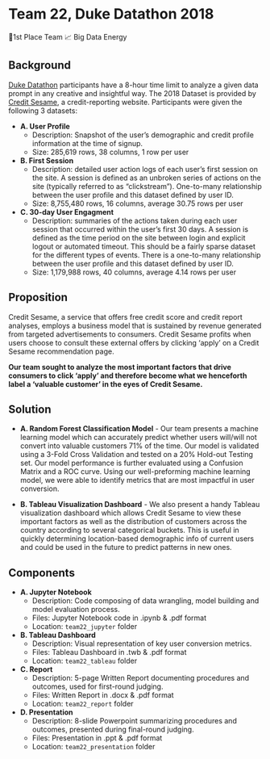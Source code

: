 #  Team 22, Duke Datathon 2018


🥇1st Place Team 📈 Big Data Energy

## Background
[Duke Datathon](http://dukeml.org/datathon/) participants have a 8-hour time limit to analyze a given data prompt in any
creative and insightful way. The 2018 Dataset is provided by [Credit Sesame](https://www.creditsesame.com/), a credit-reporting website. Participants were given the following 3 datasets:
- **A. User Profile**
  - Description: Snapshot of the user’s demographic and credit profile information at the time of signup.
  - Size: 285,619 rows, 38 columns, 1 row per user
- **B. First Session**
  - Description: detailed user action logs of each user’s first session on the site. A session is defined as an unbroken series of actions on the site (typically referred to as “clickstream”). One-to-many relationship between the user profile and this dataset defined by user ID.
  - Size: 8,755,480 rows, 16 columns, average 30.75 rows per user
- **C. 30-day User Engagment**
  - Description: summaries of the actions taken during each user session that occurred within the user’s first 30 days. A session is defined as the time period on the site between login and explicit logout or automated timeout. This should be a fairly sparse dataset for the different types of events. There is a one-to-many relationship between the user profile and this dataset defined by user ID.
  - Size: 1,179,988 rows, 40 columns, average 4.14 rows per user

## Proposition
Credit Sesame, a service that offers free credit score and credit report analyses, employs a business model that is sustained by revenue generated from targeted advertisements to consumers. Credit Sesame profits when users choose to consult these external offers by clicking ‘apply’ on a Credit Sesame recommendation page. 

**Our team sought to analyze the most important factors that drive consumers to click ‘apply’ and therefore become what we henceforth label a ‘valuable customer’ in the eyes of Credit Sesame.**

## Solution
- **A. Random Forest Classification Model** - Our team presents a machine learning model which can accurately predict whether users will/will not convert into valuable customers 71% of the time. Our model is validated using a 3-Fold Cross Validation and tested on a 20% Hold-out Testing set. Our model performance is further evaluated using a Confusion Matrix and a ROC curve. Using our well-preforming machine learning model, we were able to identify metrics that are most impactful in user conversion.

- **B. Tableau Visualization Dashboard** - We also present a handy Tableau visualization dashboard which allows Credit Sesame to view these important factors as well as the distribution of customers across the country according to several categorical buckets. This is useful in quickly determining location-based demographic info of current users and could be used in the future to predict patterns in new ones.

## Components
- **A. Jupyter Notebook** 
  - Description: Code composing of data wrangling, model building and model evaluation process.
  - Files: Jupyter Notebook code in .ipynb & .pdf format
  - Location: `team22_jupyter` folder
- **B. Tableau Dashboard**
  - Description: Visual representation of key user conversion metrics.
  - Files: Tableau Dashboard in .twb & .pdf format
  - Location: `team22_tableau` folder
- **C. Report** 
  - Description: 5-page Written Report documenting procedures and outcomes, used for first-round judging.
  - Files: Written Report in .docx & .pdf format
  - Location: `team22_report` folder
- **D. Presentation**
  - Description: 8-slide Powerpoint summarizing procedures and outcomes, presented during final-round judging.
  - Files: Presentation in .ppt & .pdf format
  - Location: `team22_presentation` folder
